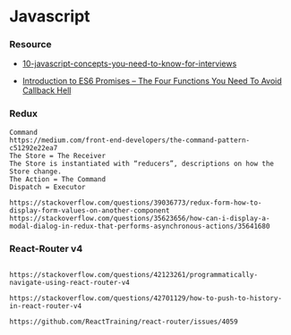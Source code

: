 # Javascript

### Resource 

* [10-javascript-concepts-you-need-to-know-for-interviews](https://codeburst.io/10-javascript-concepts-you-need-to-know-for-interviews-136df65ecce)

* [Introduction to ES6 Promises – The Four Functions You Need To Avoid Callback Hell](http://jamesknelson.com/grokking-es6-promises-the-four-functions-you-need-to-avoid-callback-hell/)

### Redux

```
Command
https://medium.com/front-end-developers/the-command-pattern-c51292e22ea7
The Store = The Receiver
The Store is instantiated with “reducers”, descriptions on how the Store change.
The Action = The Command
Dispatch = Executor

https://stackoverflow.com/questions/39036773/redux-form-how-to-display-form-values-on-another-component
https://stackoverflow.com/questions/35623656/how-can-i-display-a-modal-dialog-in-redux-that-performs-asynchronous-actions/35641680

```

### React-Router v4

```

https://stackoverflow.com/questions/42123261/programmatically-navigate-using-react-router-v4

https://stackoverflow.com/questions/42701129/how-to-push-to-history-in-react-router-v4

https://github.com/ReactTraining/react-router/issues/4059
```